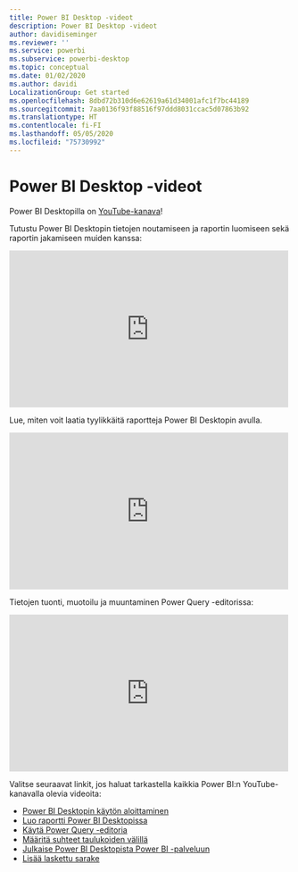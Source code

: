 ```yaml
---
title: Power BI Desktop -videot
description: Power BI Desktop -videot
author: davidiseminger
ms.reviewer: ''
ms.service: powerbi
ms.subservice: powerbi-desktop
ms.topic: conceptual
ms.date: 01/02/2020
ms.author: davidi
LocalizationGroup: Get started
ms.openlocfilehash: 8dbd72b310d6e62619a61d34001afc1f7bc44189
ms.sourcegitcommit: 7aa0136f93f88516f97ddd8031ccac5d07863b92
ms.translationtype: HT
ms.contentlocale: fi-FI
ms.lasthandoff: 05/05/2020
ms.locfileid: "75730992"
---
```

# <a name="power-bi-desktop-videos"></a>Power BI Desktop -videot

Power BI Desktopilla on [YouTube-kanava](https://www.youtube.com/playlist?list=PL1N57mwBHtN2q1WbU5O29rrn_A0lkVv9p)!

Tutustu Power BI Desktopin tietojen noutamiseen ja raportin luomiseen sekä raportin jakamiseen muiden kanssa: 

<iframe width="500" height="281" src="https://www.youtube.com/embed/Qgam9M8I0xA" frameborder="0" allowfullscreen></iframe>

Lue, miten voit laatia tyylikkäitä raportteja Power BI Desktopin avulla.

<iframe width="500" height="281" src="https://www.youtube.com/embed/IMAsitQ2cAc" frameborder="0" allowfullscreen></iframe> 

Tietojen tuonti, muotoilu ja muuntaminen Power Query -editorissa:

<iframe width="500" height="281" src="https://www.youtube.com/embed/ByIUx-HmQbw" frameborder="0" allowfullscreen></iframe> 

Valitse seuraavat linkit, jos haluat tarkastella kaikkia Power BI:n YouTube-kanavalla olevia videoita:

- [Power BI Desktopin käytön aloittaminen](https://www.youtube.com/watch?v=Qgam9M8I0xA)
- [Luo raportti Power BI Desktopissa](https://www.youtube.com/watch?v=IMAsitQ2cAc)
- [Käytä Power Query -editoria](https://www.youtube.com/watch?v=ByIUx-HmQbw)
- [Määritä suhteet taulukoiden välillä](https://www.youtube.com/watch?v=fVW4MCr0APA)
- [Julkaise Power BI Desktopista Power BI -palveluun](https://www.youtube.com/watch?v=ObwsFdC9e94)
- [Lisää laskettu sarake](https://www.youtube.com/watch?v=62mLfiNcqVM)
